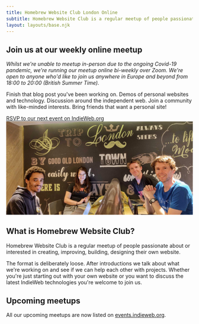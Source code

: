 ```yaml
---
title: Homebrew Website Club London Online
subtitle: Homebrew Website Club is a regular meetup of people passionate about or interested in creating, improving, building, designing their own website.
layout: layouts/base.njk
---
```


## Join us at our weekly online meetup

_Whilst we're unable to meetup in-person due to the ongoing Covid-19 pandemic, we're running our meetup online bi-weekly over Zoom. We're open to anyone who'd like to join us anywhere in Europe and beyond from 18:00 to 20:00 (British Summer Time)._

Finish that blog post you've been working on. Demos of personal websites and technology. Discussion around the independent web. Join a community with like-minded interests. Bring friends that want a personal site!

<div class="button-container">
  <a href="https://events.indieweb.org/tag/hwclondon" class="button">RSVP to our next event on IndieWeb.org</a>
</div>

<img src="/photos/2019-08-07.jpg" alt="Ana Rodrigues, Calum Ryan, Bobby Sebolao, Neil Mather inside at ProvenDough cafe, London Covent Garden 2019-08-07">

## What is Homebrew Website Club?

Homebrew Website Club is a regular meetup of people passionate about or interested in creating, improving, building, designing their own website.

The format is deliberately loose. After introductions we talk about what we're working on and see if we can help each other with projects. Whether you're just starting out with your own website or you want to discuss the latest IndieWeb technologies you're welcome to join us.

## Upcoming meetups

All our upcoming meetups are now listed on [events.indieweb.org](https://events.indieweb.org/tag/hwclondon).
